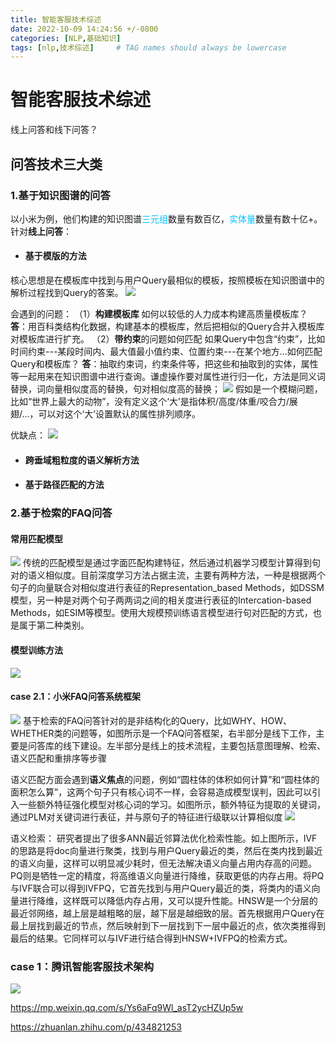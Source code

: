 ```yaml
---
title: 智能客服技术综述
date: 2022-10-09 14:24:56 +/-0800
categories: [NLP,基础知识]
tags: [nlp,技术综述]     # TAG names should always be lowercase
---
```

# 智能客服技术综述
线上问答和线下问答？
## 问答技术三大类
### 1.基于知识图谱的问答
以小米为例，他们构建的知识图谱<font color=DeepSkyBlue>三元组</font>数量有数百亿，<font color=DeepSkyBlue>实体量</font>数量有数十亿+。
针对**线上问答**：
* #### 基于模版的方法
核心思想是在模板库中找到与用户Query最相似的模板，按照模板在知识图谱中的解析过程找到Query的答案。
![](/assets/img/2022-10-09-智能客服系统综述/2022-10-09-16-37-13.png)

会遇到的问题：
（1）**构建模板库**
如何以较低的人力成本构建高质量模板库？
**答**：用百科类结构化数据，构建基本的模板库，然后把相似的Query合并入模板库对模板库进行扩充。
（2）**带约束**的问题如何匹配
如果Query中包含“约束”，比如时间约束---某段时间内、最大值最小值约束、位置约束---在某个地方...如何匹配Query和模板库？
**答**：抽取约束词，约束条件等，把这些和抽取到的实体，属性等一起用来在知识图谱中进行查询。谦虚操作要对属性进行归一化，方法是同义词替换，词向量相似度高的替换，句对相似度高的替换；
![](/assets/img/2022-10-09-智能客服系统综述/2022-10-09-16-57-12.png)
假如是一个模糊问题，比如“世界上最大的动物”，没有定义这个‘大’是指体积/高度/体重/咬合力/展翅/...，可以对这个‘大’设置默认的属性排列顺序。

优缺点：
![](/assets/img/2022-10-09-智能客服系统综述/2022-10-09-16-58-41.png)

* #### 跨垂域粗粒度的语义解析方法


* #### 基于路径匹配的方法

### 2.基于检索的FAQ问答
#### 常用匹配模型
![](/assets/img/2022-10-09-智能客服系统综述/2022-10-09-18-00-34.png)
传统的匹配模型是通过字面匹配构建特征，然后通过机器学习模型计算得到句对的语义相似度。目前深度学习方法占据主流，主要有两种方法，一种是根据两个句子的向量联合对相似度进行表征的Representation_based Methods，如DSSM模型，另一种是对两个句子两两词之间的相关度进行表征的Intercation-based Methods，如ESIM等模型。使用大规模预训练语言模型进行句对匹配的方式，也是属于第二种类别。
#### 模型训练方法
![](/assets/img/2022-10-09-智能客服系统综述/2022-10-09-18-02-11.png)

#### case 2.1：小米FAQ问答系统框架
![](/assets/img/2022-10-09-智能客服系统综述/2022-10-09-16-09-31.png)
基于检索的FAQ问答针对的是非结构化的Query，比如WHY、HOW、WHETHER类的问题等，如图所示是一个FAQ问答框架，右半部分是线下工作，主要是问答库的线下建设。左半部分是线上的技术流程，主要包括意图理解、检索、语义匹配和重排序等步骤

语义匹配方面会遇到**语义焦点**的问题，例如“圆柱体的体积如何计算”和“圆柱体的面积怎么算”，这两个句子只有核心词不一样，会容易造成模型误判，因此可以引入一些额外特征强化模型对核心词的学习。如图所示，额外特征为提取的关键词，通过PLM对关键词进行表征，并与原句子的特征进行级联以计算相似度
![](/assets/img/2022-10-09-智能客服系统综述/2022-10-09-16-20-42.png)

语义检索：
研究者提出了很多ANN最近邻算法优化检索性能。如上图所示，IVF的思路是将doc向量进行聚类，找到与用户Query最近的类，然后在类内找到最近的语义向量，这样可以明显减少耗时，但无法解决语义向量占用内存高的问题。PQ则是牺牲一定的精度，将高维语义向量进行降维，获取更低的内存占用。将PQ与IVF联合可以得到IVFPQ，它首先找到与用户Query最近的类，将类内的语义向量进行降维，这样既可以降低内存占用，又可以提升性能。HNSW是一个分层的最近邻网络，越上层是越粗略的层，越下层是越细致的层。首先根据用户Query在最上层找到最近的节点，然后映射到下一层找到下一层中最近的点，依次类推得到最后的结果。它同样可以与IVF进行结合得到HNSW+IVFPQ的检索方式。

### case 1：腾讯智能客服技术架构
![](/assets/img/2022-10-09-智能客服系统综述/2022-10-09-14-25-35.png)


https://mp.weixin.qq.com/s/Ys6aFq9Wl_asT2ycHZUp5w

https://zhuanlan.zhihu.com/p/434821253